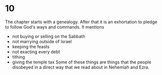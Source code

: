 # 10

The chapter starts with a genealogy. After that it is an exhortation to pledge to follow God's ways and commands. It mentions 
+ not buying or selling on the Sabbath
+ not marrying outside of Israel
+ keeping the feasts
+ not exacting every debt
+ tithing
+ giving the temple tax
Some of these things are things that the people disobeyed in a direct way that we read about in Nehemiah and Ezra.
